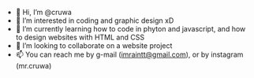 - 👋 Hi, I’m @cruwa
- 👀 I’m interested in coding and graphic design xD
- 🌱 I’m currently learning how to code in phyton and javascript, and how to design websites with HTML  and CSS
- 💞️ I’m looking to collaborate on a website project
- 📫 You can reach me by g-mail (imraintt@gmail.com), or by instagram (mr.cruwa)
